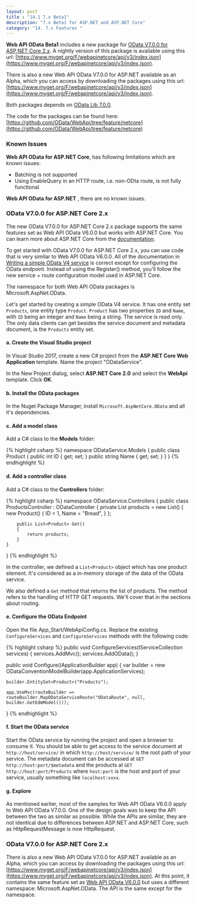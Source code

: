 ```yaml
---
layout: post
title : "14.1 7.x Beta1"
description: "7.x Beta1 for ASP.NET and ASP.NET Core"
category: "14. 7.x Features "
---
```


**Web API OData Beta1** includes a new package for [OData V7.0.0 for ASP.NET Core 2.x](https://www.nuget.org/packages/Microsoft.AspNetCore.OData/). 
A nightly version of this package is available using this url: [https://www.myget.org/F/webapinetcore/api/v3/index.json](https://www.myget.org/F/webapinetcore/api/v3/index.json).

There is also a new Web API OData V7.0.0 for ASP.NET available as an Alpha, which you can access by downloading the packages
using this url: [https://www.myget.org/F/webapinetcore/api/v3/index.json](https://www.myget.org/F/webapinetcore/api/v3/index.json).

Both packages depends on [OData Lib 7.0.0](https://www.nuget.org/packages/Microsoft.OData.Core/7.0.0).

The code for the packages can be found here:
[https://github.com/OData/WebApi/tree/feature/netcore](https://github.com/OData/WebApi/tree/feature/netcore)

### Known Issues

**Web API OData for ASP.NET Core**, has following limitations which are known issues:
* Batching is not supported
* Using EnableQuery in an HTTP route, i.e. non-ODta route, is not fully functional

**Web API OData for ASP.NET** , there are no known issues.

### OData V7.0.0 for ASP.NET Core 2.x

The new OData V7.0.0 for ASP.NET Core 2.x package supports the same features set as Web API OData V6.0.0 but works with ASP.NET Core.
You can learn more about ASP.NET Core from the [documentation](https://docs.microsoft.com/en-us/aspnet/core/).

To get started with OData V7.0.0 for ASP.NET Core 2.x, you can use code that is very similar to Web API OData V6.0.0. All of the
documentation in [Writing a simple OData V4 service](http://odata.github.io/WebApi/#01-02-getting-started) is correct except for
configuring the OData endpoint. Instead of using the Register() method, you'll follow the new service + route configuration model
used in ASP.NET Core.

The namespace for both Web API OData packages is Microsoft.AspNet.OData.

Let's get started by creating a simple OData V4 service. It has one entity set `Products`, one entity type `Product`. `Product`
has two properties `ID` and `Name`, with `ID` being an integer and `Name` being a string. The service is read only. The only data
clients can get besides the service document and metadata document, is the `Products` entity set.

#### a. Create the Visual Studio project

In Visual Studio 2017, create a new C# project from the **ASP.NET Core Web Application** template. Name the project "ODataService".

In the New Project dialog, select **ASP.NET Core 2.0** and select the **WebApi** template. Click **OK**.

#### b. Install the OData packages

In the Nuget Package Manager, install `Microsoft.AspNetCore.OData` and all it's dependencies.

#### c. Add a model class

Add a C# class to the **Models** folder:

{% highlight csharp %}
namespace ODataService.Models
{
    public class Product
    {
        public int ID { get; set; }
        public string Name { get; set; }
    }
}
{% endhighlight %}

#### d. Add a controller class

Add a C# class to the **Controllers** folder:

{% highlight csharp %}
namespace ODataService.Controllers
{
    public class ProductsController : ODataController
    {
        private List<Product> products = new List<Product>()
        {
            new Product()
            {
                ID = 1,
                Name = "Bread",
            }
        };

        public List<Product> Get()
        {
            return products;
        }
    }
}
{% endhighlight %}

In the controller, we defined a `List<Product>` object which has one product element. It's considered as a in-memory storage
of the data of the OData service.

We also defined a `Get` method that returns the list of products. The method refers to the handling of HTTP GET requests. We'll
cover that in the sections about routing.

#### e. Configure the OData Endpoint

Open the file App_Start/WebApiConfig.cs. Replace the existing `ConfigureServices` and `ConfigureServices` methods with the
following code:

{% highlight csharp %}
public void  ConfigureServices(IServiceCollection services)
{
    services.AddMvc();
    services.AddOData();
}

public void Configure(IApplicationBuilder app)
{
    var builder = new ODataConventionModelBuilder(app.ApplicationServices);

    builder.EntitySet<Product>("Products");

    app.UseMvc(routeBuilder => routeBuilder.MapODataServiceRoute("ODataRoute", null, builder.GetEdmModel()));
}
{% endhighlight %}

#### f. Start the OData service

Start the OData service by running the project and open a browser to consume it. You should be able to get access to the service
document at `http://host/service/` in which `http://host/service/` is the root path of your service. The metadata document
can be accessed at `GET http://host:port/$metadata` and the products at `GET http://host:port/Products` where
`host:port` is the host and port of your service, usually something like `localhost:xxxx`.

#### g. Explore

As mentioned earlier, most of the samples for Web API OData V6.0.0 apply to Web API OData V7.0.0. One of the design goals was to keep
the API between the two as similar as possible. While the APIs are similar, they are not identical due to differences between
ASP.NET and ASP.NET Core, such as HttpRequestMessage is now HttpRequest.

### OData V7.0.0 for ASP.NET Core 2.x

There is also a new Web API OData V7.0.0 for ASP.NET available as an Alpha, which you can access by downloading the packages
using this url: [https://www.myget.org/F/webapinetcore/api/v3/index.json](https://www.myget.org/F/webapinetcore/api/v3/index.json).
At this point, it contains the same feature set as [Web API OData V6.0.0](https://www.nuget.org/packages/Microsoft.AspNet.OData/6.0.0)
but uses a different namespace: Microsoft.AspNet.OData. The API is the same except for the namespace.
